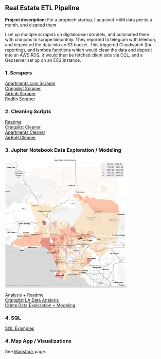 ## Real Estate ETL Pipeline

**Project description:** 
For a proptech startup, I acquired >4M data points a month, and cleaned them

I set up multiple scrapers on digitalocean droplets, and automated them with cronjobs to scrape bimonthly. They reported to telegram with telemon, and deposited the data into an S3 bucket. This triggered Cloudwatch (for reporting), and lambda functions which would clean the data and deposit into an AWS RDS. It would then be fetched client side via CQL, and a Geoserver set up on an EC2 instance.

### 1. Scrapers

[Apartments.com Scraper](https://github.com/andrewshrout/apartment-scraper)
<br>
[Craigslist Scraper](https://github.com/andrewshrout/craig-scraper)
<br>
[Airbnb Scraper](https://github.com/andrewshrout/AirBnB-Scraper)
<br>
[Redfin Scraper](https://github.com/andrewshrout/redfinspidertest/tree/main)

### 2. Cleaning Scripts
[Readme](https://github.com/andrewshrout/cleaners)
<br>
[Craigslist Cleaner](https://github.com/andrewshrout/cleaners/blob/main/craig_cleaner.py)
<br>
[Apartments Cleaner](https://github.com/andrewshrout/cleaners/blob/main/apartment_cleaner.py)
<br>
[AirBnB Cleaner](https://github.com/andrewshrout/cleaners/blob/main/air_cleaner.py)

### 3. Jupiter Notebook Data Exploration / Modeling

<img src="images/la-rent-resize.png?raw=true"/>

[Analysis + Readme](https://github.com/andrewshrout/sample-explorations)
<br>
[Craigslist LA Data Analysis](https://github.com/andrewshrout/sample-explorations/blob/main/basic_la_analysis.ipynb)
<br>
[Crime Data Exploration + Modeling](https://github.com/andrewshrout/sample-explorations/blob/main/Crime%20Exploration.ipynb)

### 4. SQL

[SQL Examples](https://github.com/andrewshrout/SQL-Portoflio-Examples)

### 4. Map App / Visualizations

See [Mapstack](url) page.
